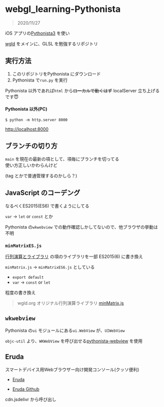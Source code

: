 # webgl_learning-Pythonista

> 2020/11/27

iOS アプリの[Pythonista3](http://omz-software.com/pythonista/) を使い


[wgld](https://wgld.org/) をメインに、GLSL を勉強するリポジトリ




## 実行方法

1) このリポジトリをPythonista にダウンロード
1) Pythonista で`run.py` を実行


Pythonista 以外であれば`html` から~~ローカルで動くはず~~ localServer 立ち上げるです😇

#### Pythonista 以外(PC)


```
$ python -m http.server 8000
```

[http://localhost:8000](http://localhost:8000)


## ブランチの切り方

`main` を現在の最新の項として、項毎にブランチを切ってる<br>使い方正しいかわらんけど


(tag とかで普通管理するのかしら？)




## JavaScript のコーデング

なるべくES2015(ES6) で書くようにしてる


`var` -> `let` or `const` とか


Pythonista の`wkwebview` での動作確認しかしてないので、他ブラウザの挙動は不明


### `minMatrixES.js`

[行列演算とライブラリ](https://wgld.org/d/webgl/w010.html) の項のライブラリを一部 ES2015(6) に書き換え


`minMatrix.js` -> `minMatrixES6.js` としている


- `export default`
- `var` -> `const` or `let`

程度の書き換え


> wgld.org オリジナル行列演算ライブラリ
> [minMatrix.js](https://wgld.org/j/minMatrix.js)



## `wkwebview`

Pythonista の`ui` モジュールにある`ui.WebView` が、`UIWebView`


`objc-util` より、`WKWebView` を呼び出せる[pythonista-webview](https://github.com/mikaelho/pythonista-webview) を使用


## Eruda

スマートデバイス用Webブラウザー向け開発コンソール(クッソ便利)

- [Eruda](https://eruda.liriliri.io/)


- [Eruda Github](https://github.com/liriliri/eruda)


cdn.jsdelivr から呼び出し



